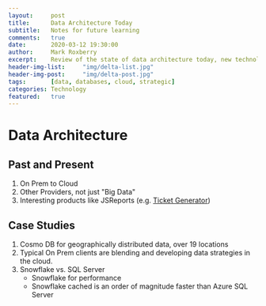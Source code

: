 ```yaml
---
layout:     post
title:      Data Architecture Today
subtitle:   Notes for future learning
comments:   true
date:       2020-03-12 19:30:00
author:     Mark Roxberry
excerpt:    Review of the state of data architecture today, new technologies and techniques.
header-img-list:     "img/delta-list.jpg"
header-img-post:     "img/delta-post.jpg"
tags:       [data, databases, cloud, strategic]
categories: Technology
featured:   true
---
```


# Data Architecture 

## Past and Present

1. On Prem to Cloud
1. Other Providers, not just "Big Data"
1. Interesting products like JSReports (e.g. [Ticket Generator](https://playground.jsreport.net/w/admin/ms2EkdfI))

## Case Studies

1. Cosmo DB for geographically distributed data, over 19 locations
1. Typical On Prem clients are blending and developing data strategies in the cloud.
1. Snowflake vs. SQL Server
    - Snowflake for performance
    - Snowflake cached is an order of magnitude faster than Azure SQL Server
